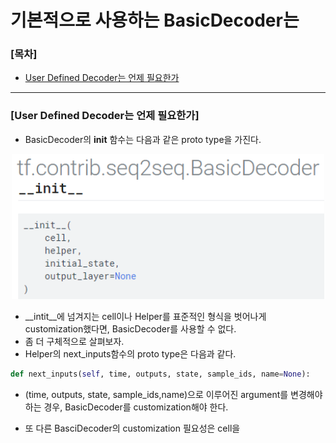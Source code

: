 # 기본적으로 사용하는 BasicDecoder는 

### [목차]
* [User Defined Decoder는 언제 필요한가](#User-Defined-Decoder는-언제-필요한가)


---


### [User Defined Decoder는 언제 필요한가]
* BasicDecoder의 __init__ 함수는 다음과 같은 proto type을 가진다.
<p align="center"><img width="500" src="BasicDecoder.png" />  </p>

* __intit__에 넘겨지는 cell이나 Helper를 표준적인 형식을 벗어나게 customization했다면, BasicDecoder를 사용할 수 없다.
* 좀 더 구체적으로 살펴보자.
* Helper의 next_inputs함수의 proto type은 다음과 같다.
```python
def next_inputs(self, time, outputs, state, sample_ids, name=None):
```
* (time, outputs, state, sample_ids,name)으로 이루어진 argument를 변경해야 하는 경우, BasicDecoder를 customization해야 한다.

* 또 다른 BasciDecoder의 customization 필요성은 cell을  

